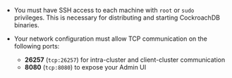 - You must have SSH access to each machine with `root` or `sudo` privileges. This is necessary for distributing and starting CockroachDB binaries.

- Your network configuration must allow TCP communication on the following ports:
	- **26257** (`tcp:26257`) for intra-cluster and client-cluster communication
	- **8080** (`tcp:8080`) to expose your Admin UI
